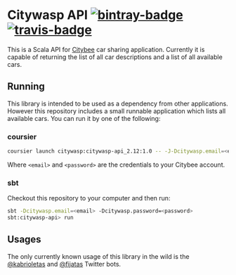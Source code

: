 # Citywasp API [![bintray-badge][]][bintray] [![travis-badge][]][travis]

[bintray]:               https://bintray.com/2m/maven/citywasp-api
[bintray-badge]:         https://api.bintray.com/packages/2m/maven/citywasp-api/images/download.svg
[travis]:                https://travis-ci.org/2m/citywasp-api
[travis-badge]:          https://travis-ci.org/2m/citywasp-api.svg?branch=master

This is a Scala API for [Citybee](https://www.citybee.lt) car sharing application. Currently it is capable of returning the list of all car descriptions and a list of all available cars.

## Running

This library is intended to be used as a dependency from other applications. However this repository includes a small runnable application which lists all available cars. You can run it by one of the following:

### coursier

```bash
coursier launch citywasp:citywasp-api_2.12:1.0 -- -J-Dcitywasp.email=<email> -J-Dcitywasp.password=<password>
```

Where `<email>` and `<password>` are the credentials to your Citybee account.

### sbt

Checkout this repository to your computer and then run:

```bash
sbt -Dcitywasp.email=<email> -Dcitywasp.password=<password>
sbt:citywasp-api> run
```

## Usages

The only currently known usage of this library in the wild is the [@kabrioletas](https://twitter.com/kabrioletas) and [@fijatas](https://twitter.com/fijatas) Twitter bots.
